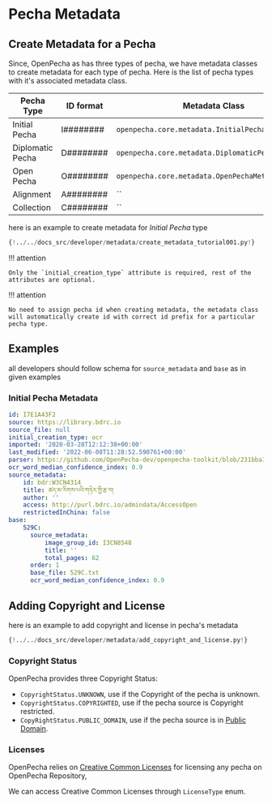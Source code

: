 # Pecha Metadata

## Create Metadata for a Pecha

Since, OpenPecha as has three types of pecha, we have metadata classes to create metadata for each type of pecha. Here is the list of pecha types with it's associated metadata class.

Pecha Type | ID format | Metadata Class
---|---|---
Initial Pecha | I######## | `openpecha.core.metadata.InitialPechaMetadata`
Diplomatic Pecha | D######## | `openpecha.core.metadata.DiplomaticPechaMetadata`
Open Pecha | O######## | `openpecha.core.metadata.OpenPechaMetadata`
Alignment | A######## | ``
Collection | C######## | ``

here is an example to create metadata for *Initial Pecha* type

```python
{!../../docs_src/developer/metadata/create_metadata_tutorial001.py!}
```

!!! attention

    Only the `initial_creation_type` attribute is required, rest of the attributes are optional.

!!! attention

    No need to assign pecha id when creating metadata, the metadata class will automatically create id with correct id prefix for a particular pecha type.

## Examples

all developers should follow schema for `source_metadata` and `base` as in given examples

### Initial Pecha Metadata

```yaml
id: I7E1A43F2
source: https://library.bdrc.io
source_file: null
initial_creation_type: ocr
imported: '2020-03-28T12:12:38+00:00'
last_modified: '2022-06-08T11:28:52.590761+00:00'
parser: https://github.com/OpenPecha-dev/openpecha-toolkit/blob/231bba39dd1ba393320de82d4d08a604aabe80fc/openpecha/formatters/google_orc.py
ocr_word_median_confidence_index: 0.9
source_metadata:
    id: bdr:W3CN4314
    title: ཚད་མ་རིགས་པའི་གཏེར་གྱི་རྩ་བ།
    author: ''
    access: http://purl.bdrc.io/admindata/AccessOpen
    restrictedInChina: false
base:
    529C:
      source_metadata:
          image_group_id: I3CN8548
          title: ''
          total_pages: 62
      order: 1
      base_file: 529C.txt
      ocr_word_median_confidence_index: 0.9
```

## Adding Copyright and License

here is an example to add copyright and license in pecha's metadata

```python
{!../../docs_src/developer/metadata/add_copyright_and_license.py!}
```

### Copyright Status

OpenPecha provides three Copyright Status:

- `CopyrightStatus.UNKNOWN`, use if the Copyright of the pecha is unknown.
- `CopyrightStatus.COPYRIGHTED`, use if the pecha source is Copyright restricted.
- `CopyRightStatus.PUBLIC_DOMAIN`, use if the pecha source is in [Public Domain](https://wiki.creativecommons.org/wiki/Public_domain).


### Licenses

OpenPecha relies on [Creative Common Licenses](https://creativecommons.org/licenses/) for licensing any pecha on OpenPecha Repository,

We can access Creative Common Licenses through `LicenseType` enum.
